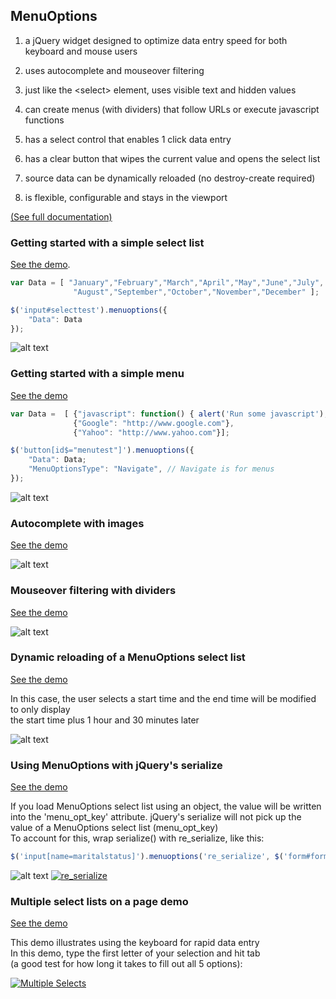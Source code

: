 ## MenuOptions ##

1. a jQuery widget designed to optimize data entry speed for both keyboard and mouse users
                                                                                
2. uses autocomplete and mouseover filtering                                       
                                                                                
3. just like the  &lt;select&gt; element, uses visible text and hidden values

4. can create menus (with dividers) that follow URLs or execute javascript functions            
                                                                                
5. has a select control that enables 1 click data entry                         
                                                                                
6. has a clear button that wipes the current value and opens the select list       
                                                                                   
7. source data can be dynamically reloaded (no destroy-create required)

8. is flexible, configurable and stays in the viewport  

[(See full documentation)](http://menuoptions.readthedocs.org/en/latest/)

### Getting started with a simple select list
[See the demo](http://www.menuoptions.org/examples/QuickStartSelect.html).

```javascript
var Data = [ "January","February","March","April","May","June","July",
              "August","September","October","November","December" ];

$('input#selecttest').menuoptions({
    "Data": Data
});
```
![alt text](http://www.menuoptions.org/examples/images/SimpleSelect.jpg "select list image")

### Getting started with a simple menu

[See the demo](http://www.menuoptions.org/examples/QuickStartMenu.html)

```javascript
var Data =  [ {"javascript": function() { alert('Run some javascript'); }},
              {"Google": "http://www.google.com"},
              {"Yahoo": "http://www.yahoo.com"}];

$('button[id$="menutest"]').menuoptions({
    "Data": Data;
    "MenuOptionsType": "Navigate", // Navigate is for menus
});
```
![alt text](http://www.menuoptions.org/examples/images/SimpleMenu.jpg "simple menu image")

### Autocomplete with images
[See the demo](http://www.menuoptions.org/examples/SelectWithImages.html)

![alt text](http://www.menuoptions.org/examples/images/AutoCompWithImgs.jpg "autocomplete with images")


### Mouseover filtering with dividers
[See the demo](http://www.menuoptions.org/examples/Dividers.html)

![alt text](http://www.menuoptions.org/examples/images/MenuWithMOandDivs.jpg "mouseover filtering with dividers")


### Dynamic reloading of a MenuOptions select list
[See the demo](http://www.menuoptions.org/examples/ReloadMenuOptions.html)

In this case, the user selects a start time and the end time will be modified to only display<br />
the start time plus 1 hour and 30 minutes later<br />

![alt text](http://www.menuoptions.org/examples/images/Reload.png "dynamic reload of MenuOptions select list")

### Using MenuOptions with jQuery's serialize
[See the demo](http://www.menuoptions.org/examples/Serialize.html)

If you load MenuOptions select list using an object, the value will be written into the 'menu_opt_key'
attribute.  jQuery's serialize will not pick up the value of a MenuOptions select list (menu_opt_key)<br />
To account for this, wrap serialize() with re_serialize, like this:<br />

```javascript
$('input[name=maritalstatus]').menuoptions('re_serialize', $('form#form1').serialize());
```

![alt text](http://www.menuoptions.org/examples/images/re_serialize.png "using MenuOptions with serialize() ")
[![re_serialize](http://www.menuoptions.org/examples/images/re_serialize.png "using MenuOptions with serialize() ")](http://www.menuoptions.org/examples/Serialize.html)
### Multiple select lists on a page demo

[See the demo](http://www.menuoptions.org/examples/MultiSelect.html)

This demo illustrates using the keyboard for rapid data entry  
In this demo, type the first letter of your selection and hit tab  
(a good test for how long it takes to fill out all 5 options):  

[![Multiple Selects](http://www.menuoptions.org/examples/images/MultiSelects.png "using MenuOptions with multiple select lists ")](http://www.menuoptions.org/examples/MultiSelect.html)
